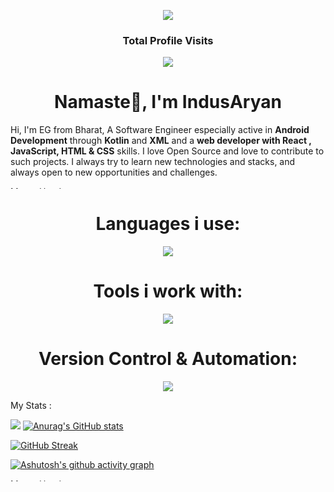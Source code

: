 
<p align="center"> <img src="https://capsule-render.vercel.app/api?type=Waving&color=timeGradient&height=125&animation=fadeIn&section=header&text=&fontSize=10"> </p>

 <h3 align="center">Total Profile Visits</h3>
<p align="center">
	<img src="https://count.getloli.com/get/@IndusAryan?theme=moebooru"> <br/>
<p align="center">
</p>
 
<h1 align="center">Namaste🙏, I'm IndusAryan</h1>

Hi, I'm EG from Bharat,  A Software Engineer especially active in **Android Development** through **Kotlin** and **XML** and a **web developer  with React , JavaScript, HTML & CSS** skills. I love Open Source and love to contribute to such projects. I always try to learn new technologies and stacks, and always open to new opportunities and challenges. 

<img src="https://camo.githubusercontent.com/82291b0fe831bfc6781e07fc5090cbd0a8b912bb8b8d4fec0696c881834f81ac/68747470733a2f2f70726f626f742e6d656469612f394575424971676170492e676966" alt="MasterHead" width="1050" height="4">

<p align="center"></p>

<h1 align="center">Languages i use:</h1>

<p align="center">
  <a href="https://skillicons.dev">
    <img src="https://skillicons.dev/icons?i=kotlin,javascript,html,css,react&perline=&theme=light" />
  </a>
</p>

<h1 align="center">Tools i work with:</h1>
<p align="center">
  <a href="https://skillicons.dev">
    <img src="https://skillicons.dev/icons?i=androidstudio,vscode,cloudflare,vercel,heroku,netlify,gradle,wordpress,tailwind&theme=light&perline=3" />
  </a>
</p>
  
 <h1 align="center">Version Control & Automation:</h1>
  <p align="center">
  <a href="https://skillicons.dev">
    <img src="https://skillicons.dev/icons?i=git,github,gitlab,githubactions,powershell&theme=light" />
  </a>
</p>

<p align ="left">My Stats :  </p>



![](https://raw.githubusercontent.com/IndusAryan/mystats/master/generated/languages.svg#gh-light-mode-only)
[![Anurag's GitHub stats](https://github-readme-stats.vercel.app/api?username=IndusAryan)](https://github.com/anuraghazra/github-readme-stats)


[![GitHub Streak](https://streak-stats.demolab.com?user=IndusAryan&theme=radical)](https://git.io/streak-stats)


[![Ashutosh's github activity graph](https://github-readme-activity-graph.vercel.app/graph?username=IndusAryan)](https://github.com/ashutosh00710/github-readme-activity-graph)

<img src="https://camo.githubusercontent.com/82291b0fe831bfc6781e07fc5090cbd0a8b912bb8b8d4fec0696c881834f81ac/68747470733a2f2f70726f626f742e6d656469612f394575424971676170492e676966" alt="MasterHead" width="1050" height="4">


